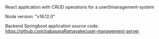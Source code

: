 React application with CRUD operations for a user0management-system

Node version: "v18.12.0"

Backend Springboot application source code: https://github.com/pabasaraRatnayake/user-management-server

